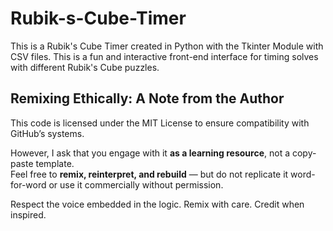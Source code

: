 # Rubik-s-Cube-Timer
This is a Rubik's Cube Timer created in Python with the Tkinter Module with CSV files. This is a fun and interactive front-end interface for timing solves with different Rubik's Cube puzzles.

## Remixing Ethically: A Note from the Author

This code is licensed under the MIT License to ensure compatibility with GitHub’s systems.

However, I ask that you engage with it **as a learning resource**, not a copy-paste template.  
Feel free to **remix, reinterpret, and rebuild** — but do not replicate it word-for-word or use it commercially without permission.
 
Respect the voice embedded in the logic. Remix with care. Credit when inspired.
